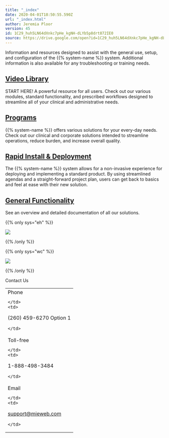 ```yaml
---
title: "_index"
date: 2020-04-01T18:50:55.590Z
url: "_index.html"
author: Jeremia Ploor
version: 45
id: 1C29_huh5LN64dXnkc7pHe_kgNH-dLYb5p8drt872IE0
source: https://drive.google.com/open?id=1C29_huh5LN64dXnkc7pHe_kgNH-dLYb5p8drt872IE0
---
```

Information and resources designed to assist with the general use, setup, and configuration of the {{% system-name %}} system. Additional information is also available for any troubleshooting or training needs.

## [Video Library](videos-and-demonstrations.html)

START HERE! A powerful resource for all users. Check out our various modules, standard functionality, and prescribed workflows designed to streamline all of your clinical and administrative needs.

## [Programs](https://docs.google.com/document/d/1TbYl56bYzCZsXjAtsF3wMay92vryJzpt7YrLOm22oyk)

{{% system-name %}} offers various solutions for your every-day needs. Check out our clinical and corporate solutions intended to streamline operations, reduce burden, and increase overall quality.

## [Rapid Install & Deployment](https://docs.google.com/document/d/1x-ZxaNAaJzfFvLTlm0-qYLm_cCDrKHlaJgLmcKnE53o)

The {{% system-name %}} system allows for a non-invasive experience for deploying and implementing a standard product. By using streamlined agendas and a straight-forward project plan, users can get back to basics and feel at ease with their new solution.

## [General Functionality](https://docs.google.com/document/d/1E0DKcCJjdeSPf_YjJUF7pMO72HzWYbsLw3cEmdGW5g0)

See an overview and detailed documentation of all our solutions.



{{% only sys="eh" %}}

![](external_files/ee9d637630d1ced749776c65fb76c521.png)

{{% /only %}}


{{% only sys="wc" %}}

![](external_files/20f27344dde24483a68638e2b9c11d85.png)

{{% /only %}}


Contact Us

<table>
  <tr>
    <td>
Phone

    </td>
    <td>
(260) 459-6270 Option 1

    </td>
  </tr>
  <tr>
    <td>
Toll-free

    </td>
    <td>
1-888-498-3484

    </td>
  </tr>
  <tr>
    <td>
Email

    </td>
    <td>
support@mieweb.com

    </td>
  </tr>
</table>



